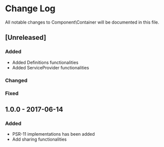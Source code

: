 # Change Log
All notable changes to Component\Container will be documented in this file.

## [Unreleased]
### Added
 - Added Definitions functionalities
 - Added ServiceProvider functionalities

### Changed
### Fixed

## 1.0.0 - 2017-06-14
### Added
 - PSR-11 implementations has been added
 - Add sharing functionalities
